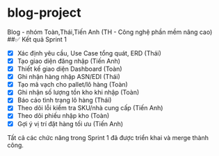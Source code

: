 # blog-project
Blog - nhóm Toàn,Thái,Tiến Anh (TH - Công nghệ phần mềm nâng cao)
##✅ Kết quả Sprint 1
- [x] Xác định yêu cầu, Use Case tổng quát, ERD (Thái)
- [x] Tạo giao diện đăng nhập (Tiến Anh)
- [x] Thiết kế giao diện Dashboard (Toàn)
- [x] Ghi nhận hàng nhập ASN/EDI (Thái)
- [x] Tạo mã vạch cho pallet/lô hàng (Toàn)
- [x] Ghi nhận số lượng tồn kho khi nhập (Toàn)
- [x] Báo cáo tình trạng lô hàng (Thái)
- [x] Theo dõi lỗi kiểm tra SKU/nhà cung cấp (Tiến Anh)
- [x] Theo dõi phiếu nhập kho (Toàn)
- [x] Gợi ý vị trí đặt hàng tối ưu (Tiến Anh)

Tất cả các chức năng trong Sprint 1 đã được triển khai và merge thành công.
